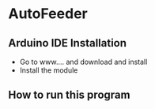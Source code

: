# AutoFeeder

## Arduino IDE Installation
* Go to www.... and download and install
* Install the module

## How to run this program
